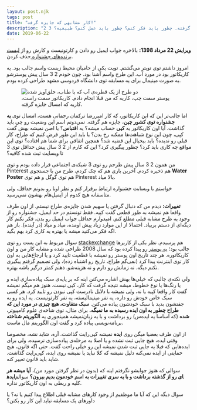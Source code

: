 ```yaml
---
layout: post.njk
tags: post
title: "کار مشابهی که جایزه گرفت!"
description: "2 3 سال پیش یه پوستر در مورد «آب» طراحی کردم. امسال، یه کاریکاتور خیلی مشابه، توی چین جایزه گرفته. چطور باید فکر کنم؟ چطور باید عمل کنم؟ طبیعیه؟"
date: 2019-06-22
---
```


**ویرایش 22 مرداد 1398:** بالاخره جواب ایمیل رو دادن و کارتونیست و کارش رو از
<a href="http://www.newscartoon.com.cn/infoview.shtml?id=1930" target="_blank">
لیست برنده‌های جشنواره
</a>
حذف کردن.

امروز داشتم توی تویتر می‌گشتم. تویت یکی از حامیان محیط زیست واسم جالب بود. یه کاریکاتور بود در مورد آب. این طرح واسم آشنا بود. چون خودم 2 3 سال پیش پوسترشو به صورت مینیمال برای یه مسابقه توی دانشگاه فردوسی مشهد طراحی کرده بودم.

<figure>
<img src="/_assets/images/content/water-noose-two-similar-designs.jpeg" alt="دو طرح از یک قطره‌ی آب که با طناب، حلق‌آویز شده">
    <figcaption>پوستر سمت چپ، کاریه که من قبلا انجام دادم. کاریکاتور سمت راست، کاریه که امسال جایزه گرفته.</figcaption>
</figure>


اما جالب‌تر این که این کاریکاتور، که کار امیررضا ترکمان رحمانی هست، امسال توی **یه جشنواره توی کشور چین**، جایزه هم گرفته. نمی‌دونم اسم این وضعیت رو چی باید گذاشت. آیا اون کاریکاتور یه **کپی** حساب میشه؟ یه **اقتباس**؟ یا اصن نمیشه بهش گفت کپی، چون این نوع شباهت‌ها ممکنه رخ بدن؟ یا باید این طور فرض کنیم که طراح، کار قبلی رو ندیده؟ باید بیخیال این قضیه شد؟ همچین اتفاقی برای شما هم افتاده؟ توی این مواقع چه کاری باید کرد؟ چطور پیگیری کرد؟ این که کارم از 2 3 سال پیش حداقل توی 3 تا وبسایت ثبت شده کافیه؟

من همون 2 3 سال پیش طرحم رو توی 3 شبکه‌ی اجتماعی قرار داده بودم و توی Pinterest هم ذخیره کردم. آخرین باری هم که چک کردم، طرح من با جستجوی **Water Poster** هم توی گوگل و هم توی Pinterest بالا میاد.

خواستم با وبسایت جشنواره ارتباط برقرار کنم و نظر اونا رو بدونم حداقل، ولی متاسفانه هیچ کدوم از ایمیل‌هام بهشون نمی‌رسید.

**تغییرات:** دیدم من که دنبال گرفتن یا سهیم شدن جایزه‌ی طراح نیستم. از اون طرف واقعا هم نمیشه به طور قطعی گفت کپیه. فقط تونستم در حد ایمیل، جشنواره رو از وجود یه طرح مشابه قبلی مطلع کنم. امیدوارم حداقل جواب ایمیل رو بدن. فکر نکنم کار دیگه‌ای از دستم بربیاد. احتمالا از این موارد زیاد پیش اومده، میاد  و میاد (در آینده). باز هم اگه فکر می‌کنید میشه یا بهتره یه کاری کرد بهم بگید.

سوال مربوط به این پست رو توی
<a href="https://graphicdesign.stackexchange.com/questions/126072/how-to-decide-if-a-design-is-very-similar-to-my-own-work" target="_blank">stackexchange</a>
هم پرسیدم. نظر یکی از کاربرها جالب بود؛
<a href="http://cargocollective.com/cameronnelson/CSU-Water-Poster" target="_blank">یه پوستر</a>
رو پیدا کرده بود که سال 2008 طراحی شده و مشابه کار من و اون کاریکاتوره. هر چند تاریخ اون پوستر رو نمیشه با قطعیت تایید کرد و یا ارجاع‌هایی به اون کار توی اینترنت پیدا کرد (نمی‌گم طراح، تاریخ رو اشتباه زده)، ولی تصمیم گرفتم پیگیری نکنم دیگه. نه زمانش رو دارم و نه هزینه‌شو. ذهنم کمتر درگیر باشه بهتره.

ولی نکته‌ی جالبی که خیلی‌ها بهش اشاره می‌کنن اینه که بر پایه‌ی سبک پیاده‌سازی ایده و یا رنگ‌ها یا نوع خطوط، میشه نتیجه گرفت که کار، کپی نیست. هنوز هم میگم نمیشه گفت کار واقعا کپیه یا نه، ولی نمیشه با دلایل نادرست کپی نبودن رو تایید کرد. هر کسی سبک خاص خودش رو داره، یه نفر مینیمالیسته، یه نفر کارتونیست. یه ایده رو به جفتشون بدید با سبک خودشون پیاده می‌کنن. **سبک متفاوت، هیچ چیزی در مورد این که طراح چطور به اون ایده رسیده به ما نمیگه.** برای مثال، توی شاخه‌ی علوم کامپیوتر، نمیشه همینجوری یه **الگوریتم شناخته‌‎شده** (که اساسا یه ایده‌س) رو برداشت و با یه زبان برنامه‌نویسی پیاده کرد و گفت اون الگوریتم مال ماست.

از اون طرف بعضیا میگن روی **ایده** نمیشه کپی‌رایت گذاشت. آره، شاید نشه، مخصوصا وقتی ایده، هیچ جایی ثبت نشده و یا اصلا به مرحله‌ی پیاده‌سازی نرسیده. ولی برای ایده‌هایی که قبلا یه جایی ثبت شدن نمیشه این رو خیلی راحت گفت. حتی اگه قانون، هیچ حمایتی از ایده نمی‌کنه دلیل نمیشه که کلا نباید یا نمیشه روی ایده، کپی‌رایت گذاشت. شاید باید قانون تغییر کنه.

سوالی که هنوز جوابشو نگرفتم اینه که (بدون در نظر گرفتن مورد من)، **آیا میشه هر ایده‎ای رو از گذشته برداشت و با یه سری تغییرات به اسم خودمون بدیم بیرون؟** سوالم کلیه و ربطی به اون کاریکاتور نداره.

سوال دیگه این که آیا ما موظفیم از وجود کارهای مشابه قبلی اطلاع پیدا کنیم یا نه؟ یا داورهای یک مسابقه نباید این کار رو بکنن؟